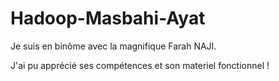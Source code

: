 # Hadoop-Masbahi-Ayat

Je suis en binôme avec la magnifique Farah NAJI.

J'ai pu apprécié ses compétences et son materiel fonctionnel !
